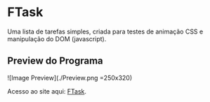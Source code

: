 # FTask
Uma lista de tarefas simples, criada para testes de animação CSS e manipulação do DOM (javascript).

## Preview do Programa
![Image Preview](./Preview.png =250x320)

Acesso ao site aqui: [FTask](https://wesleytelesbenette.github.io/FTask/).
